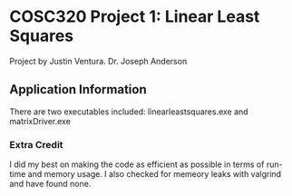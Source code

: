 # COSC320 Project 1: Linear Least Squares

Project by Justin Ventura.
Dr. Joseph Anderson

## Application Information

There are two executables included: linearleastsquares.exe and matrixDriver.exe

### Extra Credit

I did my best on making the code as efficient as possible in terms of run-time and memory usage.  I also checked for memeory leaks with valgrind and have found none.
